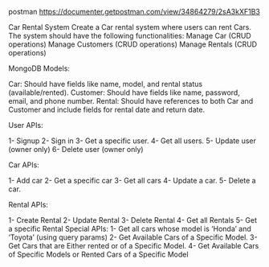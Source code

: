postman
https://documenter.getpostman.com/view/34864279/2sA3kXF1B3


Car Rental System
Create a Car rental system where users can rent Cars. The system
should have the following functionalities:
Manage Car (CRUD operations)
Manage Customers (CRUD operations)
Manage Rentals (CRUD operations)

MongoDB Models:

Car: Should have fields like name, model, and rental status
(available/rented).
Customer: Should have fields like name, password, email, and phone
number.
Rental: Should have references to both Car and Customer and
include fields for rental date and return date.

User APIs:

1- Signup
2- Sign in
3- Get a specific user.
4- Get all users.
5- Update user (owner only)
6- Delete user (owner only)

Car APIs:

1- Add car
2- Get a specific car
3- Get all cars
4- Update a car.
5- Delete a car.

Rental APIs:

1- Create Rental
2- Update Rental
3- Delete Rental
4- Get all Rentals
5- Get a specific Rental
Special APIs:
1- Get all cars whose model is ‘Honda’ and ‘Toyota’ (using query
params)
2- Get Available Cars of a Specific Model.
3- Get Cars that are Either rented or of a Specific Model.
4- Get Available Cars of Specific Models or Rented Cars of a
Specific Model
